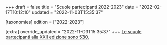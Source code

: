 +++
draft = false
title = "Scuole partecipanti 2022-2023"
date = "2022-02-17T10:12:10"
updated = "2022-11-03T15:35:37"

[taxonomies]
edition = ["2022-2023"]

[extra]
override_updated = "2022-11-03T15:35:37"
+++
[Le scuole partecipanti alla XXII edizione sono 530.](/oldsite/208/scuole_partecipanti_2022_530_-_sito.xls)
